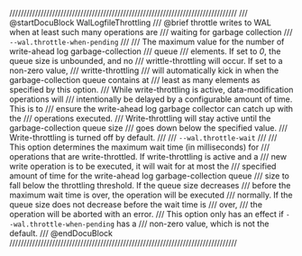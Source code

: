 ////////////////////////////////////////////////////////////////////////////////
/// @startDocuBlock WalLogfileThrottling
/// @brief throttle writes to WAL when at least such many operations are
/// waiting for garbage collection
/// `--wal.throttle-when-pending`
///
/// The maximum value for the number of write-ahead log garbage-collection
/// queue
/// elements. If set to *0*, the queue size is unbounded, and no
/// writtle-throttling will occur. If set to a non-zero value,
/// writte-throttling
/// will automatically kick in when the garbage-collection queue contains at
/// least as many elements as specified by this option.
/// While write-throttling is active, data-modification operations will
/// intentionally be delayed by a configurable amount of time. This is to
/// ensure the write-ahead log garbage collector can catch up with the
/// operations executed.
/// Write-throttling will stay active until the garbage-collection queue size
/// goes down below the specified value.
/// Write-throttling is turned off by default.
///
/// `--wal.throttle-wait`
///
/// This option determines the maximum wait time (in milliseconds) for
/// operations that are write-throttled. If write-throttling is active and a
/// new write operation is to be executed, it will wait for at most the
/// specified amount of time for the write-ahead log garbage-collection queue
/// size to fall below the throttling threshold. If the queue size decreases
/// before the maximum wait time is over, the operation will be executed
/// normally. If the queue size does not decrease before the wait time is
/// over,
/// the operation will be aborted with an error.
/// This option only has an effect if `--wal.throttle-when-pending` has a
/// non-zero value, which is not the default.
/// @endDocuBlock
////////////////////////////////////////////////////////////////////////////////